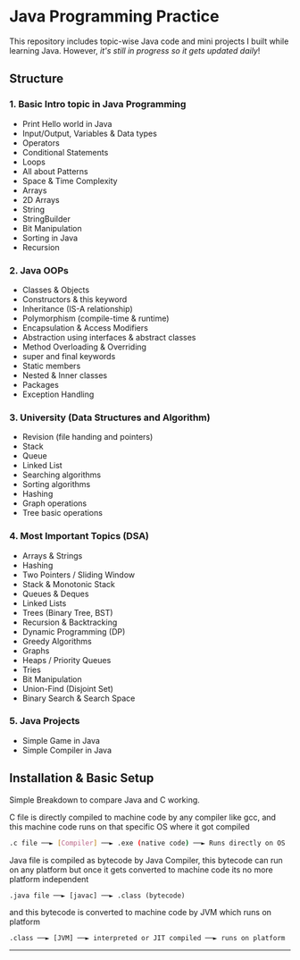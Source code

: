 # Java Programming Practice

This repository includes topic-wise Java code and mini projects I built while learning Java. However, *it's still in progress so it gets updated daily*!

## Structure
### 1. Basic Intro topic in Java Programming 
- Print Hello world in Java
- Input/Output, Variables & Data types
- Operators 
- Conditional Statements
- Loops
- All about Patterns
- Space & Time Complexity
- Arrays
- 2D Arrays
- String
- StringBuilder
- Bit Manipulation
- Sorting in Java
- Recursion

### 2. Java OOPs
- Classes & Objects
- Constructors & this keyword
- Inheritance (IS-A relationship)
- Polymorphism (compile-time & runtime)
- Encapsulation & Access Modifiers
- Abstraction using interfaces & abstract classes
- Method Overloading & Overriding
- super and final keywords
- Static members
- Nested & Inner classes
- Packages
- Exception Handling

### 3. University (Data Structures and Algorithm)
- Revision (file handing and pointers) 
- Stack
- Queue
- Linked List
- Searching algorithms
- Sorting algorithms
- Hashing
- Graph operations
- Tree basic operations

### 4. Most Important Topics (DSA)
- Arrays & Strings
- Hashing
- Two Pointers / Sliding Window
- Stack & Monotonic Stack
- Queues & Deques
- Linked Lists
- Trees (Binary Tree, BST)
- Recursion & Backtracking
- Dynamic Programming (DP)
- Greedy Algorithms
- Graphs
- Heaps / Priority Queues
- Tries
- Bit Manipulation
- Union-Find (Disjoint Set)
- Binary Search & Search Space

### 5. Java Projects
- Simple Game in Java
- Simple Compiler in Java

  
## Installation & Basic Setup
Simple Breakdown to compare Java and C working.


C file is directly compiled to machine code by any compiler like gcc, and this machine code runs on that specific OS where it got compiled 
```bash
.c file ──► [Compiler] ──► .exe (native code) ──► Runs directly on OS
```

Java file is compiled as bytecode by Java Compiler, this bytecode can run on any platform but once it gets converted to machine code its no more platform independent

```
.java file ──► [javac] ──► .class (bytecode)
```
and this bytecode is converted to machine code by JVM which runs on platform 
```
.class ──► [JVM] ──► interpreted or JIT compiled ──► runs on platform
```
---
